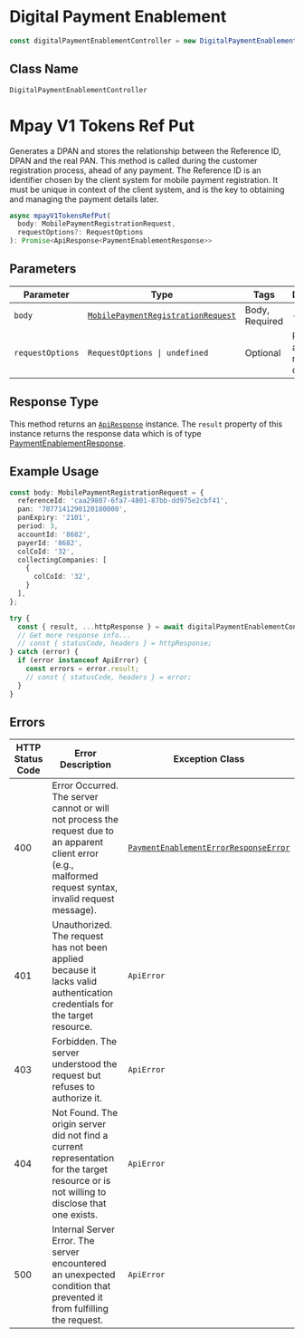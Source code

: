 # Digital Payment Enablement

```ts
const digitalPaymentEnablementController = new DigitalPaymentEnablementController(client);
```

## Class Name

`DigitalPaymentEnablementController`


# Mpay V1 Tokens Ref Put

Generates a DPAN and stores the relationship between the Reference ID, DPAN and the real PAN. This method is called during the customer registration process, ahead of any payment. The Reference ID is an identifier chosen by the client system for mobile payment registration. It must be unique in context of the client system, and is the key to obtaining and managing the payment details later.

```ts
async mpayV1TokensRefPut(
  body: MobilePaymentRegistrationRequest,
  requestOptions?: RequestOptions
): Promise<ApiResponse<PaymentEnablementResponse>>
```

## Parameters

| Parameter | Type | Tags | Description |
|  --- | --- | --- | --- |
| `body` | [`MobilePaymentRegistrationRequest`](../../doc/models/mobile-payment-registration-request.md) | Body, Required | - |
| `requestOptions` | `RequestOptions \| undefined` | Optional | Pass additional request options. |

## Response Type

This method returns an [`ApiResponse`](../../doc/api-response.md) instance. The `result` property of this instance returns the response data which is of type [PaymentEnablementResponse](../../doc/models/payment-enablement-response.md).

## Example Usage

```ts
const body: MobilePaymentRegistrationRequest = {
  referenceId: 'caa29807-6fa7-4801-87bb-dd975e2cbf41',
  pan: '7077141290120180000',
  panExpiry: '2101',
  period: 3,
  accountId: '8682',
  payerId: '8682',
  colCoId: '32',
  collectingCompanies: [
    {
      colCoId: '32',
    }
  ],
};

try {
  const { result, ...httpResponse } = await digitalPaymentEnablementController.mpayV1TokensRefPut(body);
  // Get more response info...
  // const { statusCode, headers } = httpResponse;
} catch (error) {
  if (error instanceof ApiError) {
    const errors = error.result;
    // const { statusCode, headers } = error;
  }
}
```

## Errors

| HTTP Status Code | Error Description | Exception Class |
|  --- | --- | --- |
| 400 | Error Occurred. The server cannot or will not process the request due to an apparent client error (e.g., malformed request syntax, invalid request message). | [`PaymentEnablementErrorResponseError`](../../doc/models/payment-enablement-error-response-error.md) |
| 401 | Unauthorized. The request has not been applied because it lacks valid authentication credentials for the target resource. | `ApiError` |
| 403 | Forbidden. The server understood the request but refuses to authorize it. | `ApiError` |
| 404 | Not Found. The origin server did not find a current representation for the target resource or is not willing to disclose that one exists. | `ApiError` |
| 500 | Internal Server Error. The server encountered an unexpected condition that prevented it from fulfilling the request. | `ApiError` |

